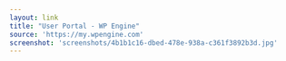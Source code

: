 ```yaml
---
layout: link
title: "User Portal - WP Engine"
source: 'https://my.wpengine.com'
screenshot: 'screenshots/4b1b1c16-dbed-478e-938a-c361f3892b3d.jpg'
---
```


